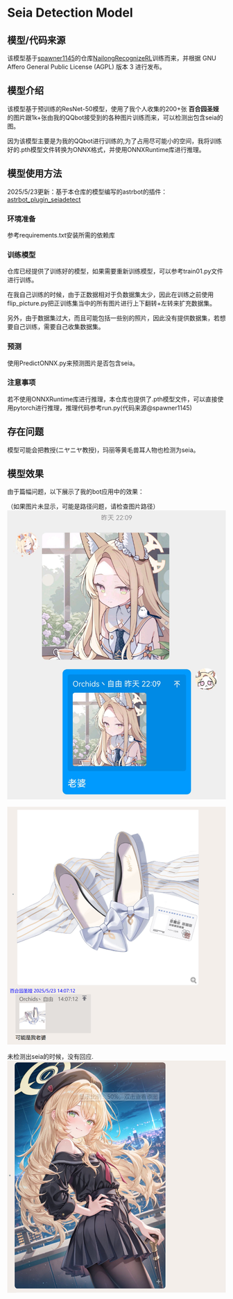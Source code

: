 # Seia Detection Model

## 模型/代码来源

该模型基于[spawner1145](https://github.com/spawner1145)的仓库[NailongRecognizeRL](https://github.com/spawner1145/NailongRecognizeRL)训练而来，并根据 GNU Affero General Public License (AGPL) 版本 3 进行发布。

## 模型介绍
该模型基于预训练的ResNet-50模型，使用了我个人收集的200+张 **百合园圣娅** 的图片跟1k+张由我的QQbot接受到的各种图片训练而来，可以检测出包含seia的图。

因为该模型主要是为我的QQbot进行训练的,为了占用尽可能小的空间，我将训练好的.pth模型文件转换为ONNX格式，并使用ONNXRuntime库进行推理。

## 模型使用方法

2025/5/23更新：基于本仓库的模型编写的astrbot的插件：  
[astrbot_plugin_seiadetect](https://github.com/orchidsziyou/astrbot_plugin_seiadetect)


### 环境准备
参考requirements.txt安装所需的依赖库

### 训练模型
仓库已经提供了训练好的模型，如果需要重新训练模型，可以参考train01.py文件进行训练。

在我自己训练的时候，由于正数据相对于负数据集太少，因此在训练之前使用flip_picture.py把正训练集当中的所有图片进行上下翻转+左转来扩充数据集。

另外，由于数据集过大，而且可能包括一些别的照片，因此没有提供数据集，若想要自己训练，需要自己收集数据集。

### 预测
使用PredictONNX.py来预测图片是否包含seia。

### 注意事项
若不使用ONNXRuntime库进行推理，本仓库也提供了.pth模型文件，可以直接使用pytorch进行推理，推理代码参考run.py(代码来源@spawner1145)

## 存在问题
模型可能会把教授(ニヤニヤ教授)，玛丽等黄毛兽耳人物也检测为seia。

## 模型效果
由于篇幅问题，以下展示了我的bot应用中的效果：

（如果图片未显示，可能是路径问题，请检查图片路径）
![pic1](pic1.jpg)

![pic2](img_1.png)

未检测出seia的时候，没有回应.
![pic3](img_2.png)

